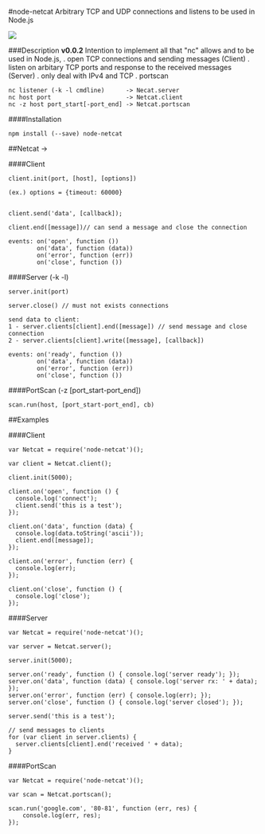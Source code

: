 #node-netcat
	Arbitrary TCP and UDP connections and listens to be used in Node.js


<a href="https://nodei.co/npm/node-netcat/"><img src="https://nodei.co/npm/node-netcat.png"></a>


###Description
	**v0.0.2**
	Intention to implement all that "nc" allows and to be used in Node.js,
		. open TCP connections and sending messages (Client)
		. listen on arbitary TCP ports and response to the received messages (Server)
		. only deal with IPv4 and TCP
		. portscan
	
	
	nc listener (-k -l cmdline)      -> Necat.server
	nc host port                     -> Netcat.client
	nc -z host port_start[-port_end] -> Netcat.portscan


####Installation

	npm install (--save) node-netcat


##Netcat -> 

####Client
	
	client.init(port, [host], [options])
	
	(ex.) options = {timeout: 60000}
	
	
	client.send('data', [callback]);
	
	client.end([message])// can send a message and close the connection

	events: on('open', function ())
			on('data', function (data))
			on('error', function (err))
			on('close', function ())
			
			
####Server (-k -l)
			
	server.init(port)
	
	server.close() // must not exists connections
	
	send data to client:
	1 - server.clients[client].end([message]) // send message and close connection
	2 - server.clients[client].write([message], [callback])
	
	events: on('ready', function ())
			on('data', function (data))
			on('error', function (err))
			on('close', function ())
			
####PortScan (-z [port_start-port_end])
	
	scan.run(host, [port_start-port_end], cb)

##Examples

####Client

	var Netcat = require('node-netcat')();
	
	var client = Netcat.client();
	
	client.init(5000);
	
	client.on('open', function () {
	  console.log('connect');
	  client.send('this is a test');
	});
	
	client.on('data', function (data) {
	  console.log(data.toString('ascii'));
	  client.end([message]);
	});
	
	client.on('error', function (err) {
	  console.log(err);
	});
	
	client.on('close', function () {
	  console.log('close');
	});

####Server

	var Netcat = require('node-netcat')();
	
	var server = Netcat.server();
	
	server.init(5000);
	
	server.on('ready', function () { console.log('server ready'); });
	server.on('data', function (data) { console.log('server rx: ' + data); });
	server.on('error', function (err) { console.log(err); });
	server.on('close', function () { console.log('server closed'); });
	
	server.send('this is a test');
	
	// send messages to clients
	for (var client in server.clients) {
      server.clients[client].end('received ' + data);
    }


####PortScan

	var Netcat = require('node-netcat')();

	var scan = Netcat.portscan();
	
	scan.run('google.com', '80-81', function (err, res) {
		console.log(err, res);	
	});